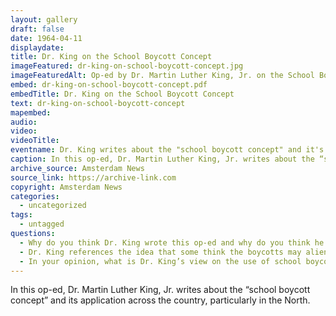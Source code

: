 ```yaml
---
layout: gallery
draft: false
date: 1964-04-11
displaydate:
title: Dr. King on the School Boycott Concept
imageFeatured: dr-king-on-school-boycott-concept.jpg
imageFeaturedAlt: Op-ed by Dr. Martin Luther King, Jr. on the School Boycott
embed: dr-king-on-school-boycott-concept.pdf
embedTitle: Dr. King on the School Boycott Concept
text: dr-king-on-school-boycott-concept
mapembed:
audio:
video:
videoTitle:
eventname: Dr. King writes about the "school boycott concept" and it's application across the country.
caption: In this op-ed, Dr. Martin Luther King, Jr. writes about the “school boycott concept” and its application across the country, particularly in the North.
archive_source: Amsterdam News
source_link: https://archive-link.com
copyright: Amsterdam News
categories:
  - uncategorized
tags:
  - untagged
questions:
  - Why do you think Dr. King wrote this op-ed and why do you think he published it in the Amsterdam News? Who was the intended audience and what was his intended purpose?
  - Dr. King references the idea that some think the boycotts may alienate certain “allies” in the movement. To whom do you think he is referring? What is his response to that idea?
  - In your opinion, what is Dr. King’s view on the use of school boycotts?
---
```

In this op-ed, Dr. Martin Luther King, Jr. writes about the “school boycott concept” and its application across the country, particularly in the North.
